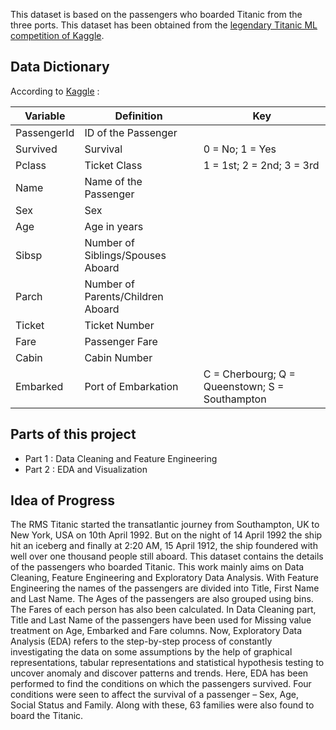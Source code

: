 This dataset is based on the passengers who boarded Titanic from the three ports. This dataset has been obtained from the [legendary Titanic ML competition of Kaggle](https://www.kaggle.com/c/titanic/).
## Data Dictionary
According to [Kaggle](https://www.kaggle.com/c/titanic/data?select=train.csv) :

Variable    | Definition          | Key
------------|---------------------|-------------
PassengerId | ID of the Passenger |
Survived    | Survival            |0 = No; 1 = Yes
Pclass      | Ticket Class        |1 = 1st; 2 = 2nd; 3 = 3rd
Name        | Name of the Passenger |
Sex         | Sex                 |
Age         | Age in years        |
Sibsp       | Number of Siblings/Spouses Aboard |
Parch       | Number of Parents/Children Aboard |
Ticket      | Ticket Number       |
Fare        | Passenger Fare      |
Cabin       | Cabin Number        |
Embarked    | Port of Embarkation |C = Cherbourg; Q = Queenstown; S = Southampton

## Parts of this project
- Part 1 : Data Cleaning and Feature Engineering
- Part 2 : EDA and Visualization

## Idea of Progress
The RMS Titanic started the transatlantic journey from Southampton, UK to New York, USA on 10th April 1992. But on the night of 14 April 1992 the ship hit an iceberg and finally at 2:20 AM, 15 April 1912, the ship foundered with well over one thousand people still aboard. This dataset contains the details of the passengers who boarded Titanic. This work mainly aims on Data Cleaning, Feature Engineering and Exploratory Data Analysis. With Feature Engineering the names of the passengers are divided into Title, First Name and Last Name. The Ages of the passengers are also grouped using bins. The Fares of each person has also been calculated. In Data Cleaning part, Title and Last Name of the passengers have been used for Missing value treatment on Age, Embarked and Fare columns. Now, Exploratory Data Analysis (EDA) refers to the step-by-step process of constantly investigating the data on some assumptions by the help of graphical representations, tabular representations and statistical hypothesis testing to uncover anomaly and discover patterns and trends. Here, EDA has been performed to find the conditions on which the passengers survived. Four conditions were seen to affect the survival of a passenger – Sex, Age, Social Status and Family. Along with these, 63 families were also found to board the Titanic. 
